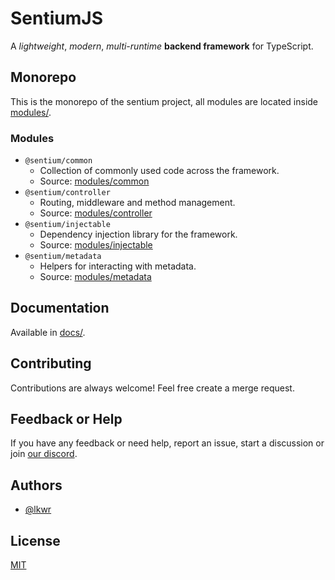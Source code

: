 # SentiumJS

A _lightweight_, _modern_, _multi-runtime_ **backend framework** for TypeScript.

## Monorepo

This is the monorepo of the sentium project, all modules are located inside
[modules/](./).

### Modules

- `@sentium/common`
  - Collection of commonly used code across the framework.
  - Source: [modules/common](./common/)
- `@sentium/controller`
  - Routing, middleware and method management.
  - Source: [modules/controller](./controller/)
- `@sentium/injectable`
  - Dependency injection library for the framework.
  - Source: [modules/injectable](./injectable/)
- `@sentium/metadata`
  - Helpers for interacting with metadata.
  - Source: [modules/metadata](./metadata/)

## Documentation

Available in [docs/](./docs/).

## Contributing

Contributions are always welcome! Feel free create a merge request.

## Feedback or Help

If you have any feedback or need help, report an issue, start a discussion or
join [our discord](https://discord.gg/bHav2MpFQX).

## Authors

- [@lkwr](https://www.github.com/lkwr)

## License

[MIT](https://choosealicense.com/licenses/mit/)
